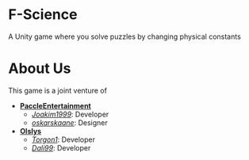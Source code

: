 # F-Science
A Unity game where you solve puzzles by changing physical constants

# About Us
This game is a joint venture of

* [**PaccleEntertainment**](https://github.com/PaccleEntertainment)
  * [*Joakim1999*](https://github.com/joakim1999): Developer
  * [*oskarskaane*](https://github.com/oskarskaane): Designer
* [**Olslys**](https://github.com/PaccleEntertainment)
  * [*Torgon1*](https://github.com/torgon1): Developer
  * [*Dali99*](https://github.com/dali99): Developer
